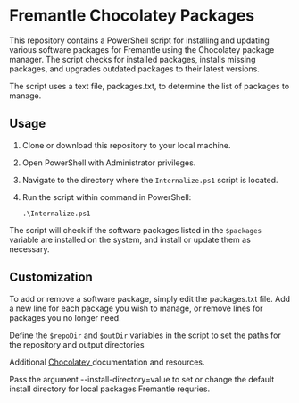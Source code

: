 # Fremantle Chocolatey Packages 

This repository contains a PowerShell script for installing and updating various software packages for Fremantle using the Chocolatey package manager. The script checks for installed packages, installs missing packages, and upgrades outdated packages to their latest versions.

The script uses a text file, packages.txt, to determine the list of packages to manage. 

## Usage

1. Clone or download this repository to your local machine.

2. Open PowerShell with Administrator privileges.

3. Navigate to the directory where the `Internalize.ps1` script is located.

4. Run the script within command in PowerShell:
    ```
    .\Internalize.ps1
    ```

The script will check if the software packages listed in the `$packages` variable are installed on the system, and install or update them as necessary.

## Customization

To add or remove a software package, simply edit the packages.txt file. Add a new line for each package you wish to manage, or remove lines for packages you no longer need.

Define the `$repoDir` and `$outDir` variables in the script to set the paths for the repository and output directories


Additional [Chocolatey ](https://docs.chocolatey.org/en-us/) documentation and resources.

Pass the argument --install-directory=value to set or change the default install directory for local packages Fremantle requries.




